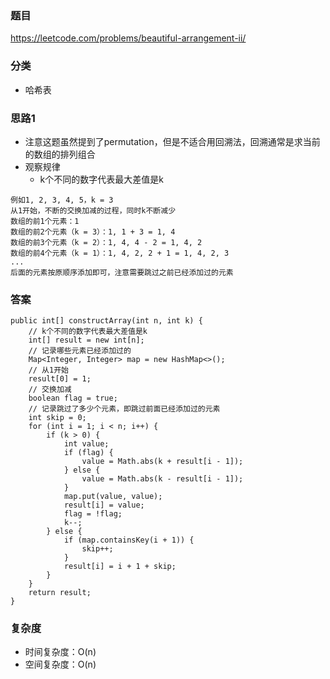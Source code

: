 ### 题目
https://leetcode.com/problems/beautiful-arrangement-ii/

### 分类
* 哈希表

### 思路1
* 注意这题虽然提到了permutation，但是不适合用回溯法，回溯通常是求当前的数组的排列组合
* 观察规律
    * k个不同的数字代表最大差值是k
```
例如1, 2, 3, 4, 5，k = 3
从1开始，不断的交换加减的过程，同时k不断减少
数组的前1个元素：1
数组的前2个元素（k = 3）：1, 1 + 3 = 1, 4
数组的前3个元素（k = 2）：1, 4, 4 - 2 = 1, 4, 2
数组的前4个元素（k = 1）：1, 4, 2, 2 + 1 = 1, 4, 2, 3
...
后面的元素按原顺序添加即可，注意需要跳过之前已经添加过的元素
```

### 答案
```
public int[] constructArray(int n, int k) {
    // k个不同的数字代表最大差值是k
    int[] result = new int[n];
    // 记录哪些元素已经添加过的
    Map<Integer, Integer> map = new HashMap<>();
    // 从1开始
    result[0] = 1;
    // 交换加减
    boolean flag = true;
    // 记录跳过了多少个元素，即跳过前面已经添加过的元素
    int skip = 0;
    for (int i = 1; i < n; i++) {
        if (k > 0) {
            int value;
            if (flag) {
                value = Math.abs(k + result[i - 1]);
            } else {
                value = Math.abs(k - result[i - 1]);
            }
            map.put(value, value);
            result[i] = value;
            flag = !flag;
            k--;
        } else {
            if (map.containsKey(i + 1)) {
                skip++;
            }
            result[i] = i + 1 + skip;
        }
    }
    return result;
}
```

### 复杂度
* 时间复杂度：O(n)
* 空间复杂度：O(n)
